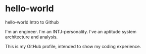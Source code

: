 # hello-world
hello-world Intro to Github

I'm an engineer.
I'm an INTJ-personality.
I've an aptitude system architecture and analysis.

This is my GitHub profile, intended to show my coding experience.
